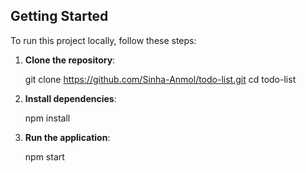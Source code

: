 ## Getting Started

To run this project locally, follow these steps:

1. **Clone the repository**:

   git clone https://github.com/Sinha-Anmol/todo-list.git
   cd todo-list

2. **Install dependencies**:

    npm install

3. **Run the application**:

    npm start